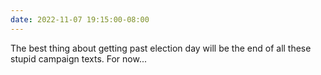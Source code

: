 ```yaml
---
date: 2022-11-07 19:15:00-08:00
---
```


The best thing about getting past election day will be the end of all these stupid campaign texts. For now...
